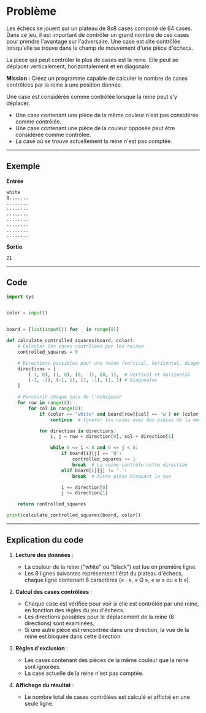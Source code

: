 # Problème

Les échecs se jouent sur un plateau de 8x8 cases composé de 64 cases. Dans ce jeu, il est important de contrôler un grand nombre de ces cases pour prendre l'avantage sur l'adversaire. Une case est dite contrôlée lorsqu'elle se trouve dans le champ de mouvement d'une pièce d'échecs.

La pièce qui peut contrôler le plus de cases est la reine. Elle peut se déplacer verticalement, horizontalement et en diagonale.

**Mission :** Créez un programme capable de calculer le nombre de cases contrôlées par la reine à une position donnée.

Une case est considérée comme contrôlée lorsque la reine peut s'y déplacer.
- Une case contenant une pièce de la même couleur n'est pas considérée comme contrôlée.
- Une case contenant une pièce de la couleur opposée peut être considérée comme contrôlée.
- La case où se trouve actuellement la reine n'est pas comptée.

---

## Exemple

**Entrée**
```
white
Q.......
........
........
........
........
........
........
........
```

**Sortie**
```
21
```

---

## Code

```python
import sys


color = input()


board = [list(input()) for _ in range(8)]

def calculate_controlled_squares(board, color):
    # Calculer les cases contrôlées par les reines
    controlled_squares = 0

    # Directions possibles pour une reine (vertical, horizontal, diagonales)
    directions = [
        (-1, 0), (1, 0), (0, -1), (0, 1),  # Vertical et horizontal
        (-1, -1), (-1, 1), (1, -1), (1, 1) # Diagonales
    ]

    # Parcourir chaque case de l'échiquier
    for row in range(8):
        for col in range(8):
            if (color == "white" and board[row][col] == 'w') or (color == "black" and board[row][col] == 'b'):
                continue  # Ignorer les cases avec des pièces de la même couleur

            for direction in directions:
                i, j = row + direction[0], col + direction[1]

                while 0 <= i < 8 and 0 <= j < 8:
                    if board[i][j] == 'Q':
                        controlled_squares += 1
                        break  # La reine contrôle cette direction
                    elif board[i][j] != '.':
                        break  # Autre pièce bloquant la vue

                    i += direction[0]
                    j += direction[1]

    return controlled_squares

print(calculate_controlled_squares(board, color))
```

---

## Explication du code

1. **Lecture des données** :
   - La couleur de la reine ("white" ou "black") est lue en première ligne.
   - Les 8 lignes suivantes représentent l'état du plateau d'échecs, chaque ligne contenant 8 caractères (« . », « Q », « w » ou « b »).

2. **Calcul des cases contrôlées** :
   - Chaque case est vérifiée pour voir si elle est contrôlée par une reine, en fonction des règles du jeu d'échecs.
   - Les directions possibles pour le déplacement de la reine (8 directions) sont examinées.
   - Si une autre pièce est rencontrée dans une direction, la vue de la reine est bloquée dans cette direction.

3. **Règles d'exclusion** :
   - Les cases contenant des pièces de la même couleur que la reine sont ignorées.
   - La case actuelle de la reine n'est pas comptée.

4. **Affichage du résultat** :
   - Le nombre total de cases contrôlées est calculé et affiché en une seule ligne.


